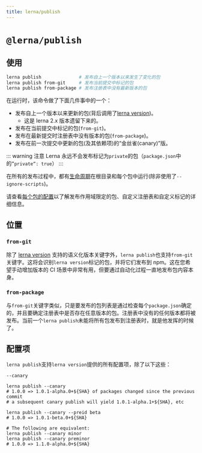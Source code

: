 ```yaml
---
title: lerna/publish
---
```


# `@lerna/publish`

## 使用

```bash
lerna publish              # 发布自上一个版本以来发生了变化的包
lerna publish from-git     # 发布当前提交中标记的包
lerna publish from-package # 发布注册表中没有最新版本的包
```

在运行时，该命令做了下面几件事中的一个：

- 发布自上一个版本以来更新的包(背后调用了[lerna version](https://github.com/lerna/lerna/tree/master/commands/version#readme))。
    - 这是 lerna 2.x 版本遗留下来的。
- 发布在当前提交中标记的包(`from-git`)。
- 发布在最新提交时注册表中没有版本的包(`from-package`)。
- 发布在前一次提交中更新的包(及其依赖项)的“金丝雀(canary)”版。

::: warning 注意
Lerna 永远不会发布标记为`private`的包（`package.json`中的`”private“: true`）
:::

在所有的发布过程中，都有[生命周期](https://github.com/lerna/lerna/tree/master/commands/publish#lifecycle-scripts)在根目录和每个包中运行(除非使用了`--ignore-scripts`)。

请查看[每个包的配置](https://github.com/lerna/lerna/tree/master/commands/publish#per-package-configuration)以了解发布作用域限定的包、自定义注册表和自定义标记的详细信息。

## 位置

### `from-git`

除了 [lerna version](https://github.com/lerna/lerna/tree/master/commands/version#positionals) 支持的语义化版本关键字外，`lerna publish`也支持`from-git`关键字。这将会识别`lerna version`标记的包，并将它们发布到 npm。这在您希望手动增加版本的 CI 场景中非常有用，但要通过自动化过程一直地发布包内容本身。

### `from-package`

与`from-git`关键字类似，只是要发布的包列表是通过检查每个`package.json`确定的，并且要确定注册表中是否存在任意版本的包。注册表中没有的任何版本都将被发布。当前一个`lerna publish`未能将所有包发布到注册表时，就是他发挥的时候了。

## 配置项

`lerna publish`支持`lerna version`提供的所有配置项，除了以下这些：

`--canary`

```shell
lerna publish --canary
# 1.0.0 => 1.0.1-alpha.0+${SHA} of packages changed since the previous commit
# a subsequent canary publish will yield 1.0.1-alpha.1+${SHA}, etc

lerna publish --canary --preid beta
# 1.0.0 => 1.0.1-beta.0+${SHA}

# The following are equivalent:
lerna publish --canary minor
lerna publish --canary preminor
# 1.0.0 => 1.1.0-alpha.0+${SHA}
```





























